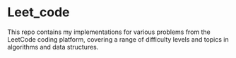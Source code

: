# Leet_code
This repo contains my implementations for various problems from the LeetCode coding platform, covering a range of difficulty levels and topics in algorithms and data structures.
